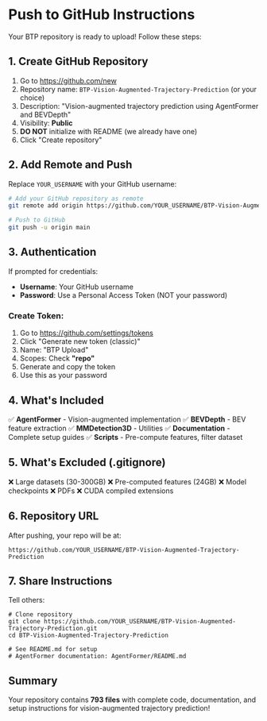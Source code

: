 # Push to GitHub Instructions

Your BTP repository is ready to upload! Follow these steps:

## 1. Create GitHub Repository

1. Go to https://github.com/new
2. Repository name: `BTP-Vision-Augmented-Trajectory-Prediction` (or your choice)
3. Description: "Vision-augmented trajectory prediction using AgentFormer and BEVDepth"
4. Visibility: **Public**
5. **DO NOT** initialize with README (we already have one)
6. Click "Create repository"

## 2. Add Remote and Push

Replace `YOUR_USERNAME` with your GitHub username:

```bash
# Add your GitHub repository as remote
git remote add origin https://github.com/YOUR_USERNAME/BTP-Vision-Augmented-Trajectory-Prediction.git

# Push to GitHub
git push -u origin main
```

## 3. Authentication

If prompted for credentials:
- **Username**: Your GitHub username
- **Password**: Use a Personal Access Token (NOT your password)

### Create Token:
1. Go to https://github.com/settings/tokens
2. Click "Generate new token (classic)"
3. Name: "BTP Upload"
4. Scopes: Check **"repo"**
5. Generate and copy the token
6. Use this as your password

## 4. What's Included

✅ **AgentFormer** - Vision-augmented implementation
✅ **BEVDepth** - BEV feature extraction
✅ **MMDetection3D** - Utilities
✅ **Documentation** - Complete setup guides
✅ **Scripts** - Pre-compute features, filter dataset

## 5. What's Excluded (.gitignore)

❌ Large datasets (30-300GB)
❌ Pre-computed features (24GB)
❌ Model checkpoints
❌ PDFs
❌ CUDA compiled extensions

## 6. Repository URL

After pushing, your repo will be at:
```
https://github.com/YOUR_USERNAME/BTP-Vision-Augmented-Trajectory-Prediction
```

## 7. Share Instructions

Tell others:

```
# Clone repository
git clone https://github.com/YOUR_USERNAME/BTP-Vision-Augmented-Trajectory-Prediction.git
cd BTP-Vision-Augmented-Trajectory-Prediction

# See README.md for setup
# AgentFormer documentation: AgentFormer/README.md
```

## Summary

Your repository contains **793 files** with complete code, documentation, and setup instructions for vision-augmented trajectory prediction!
